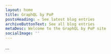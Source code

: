 ```yaml
---
layout: home
title: GraphQL by PoP
postsHeading: ✏️ See latest blog entries
archiveButtonText: See all blog entries
metaDesc: Welcome to the GraphQL by PoP site
socialImage: ''
---
```


...